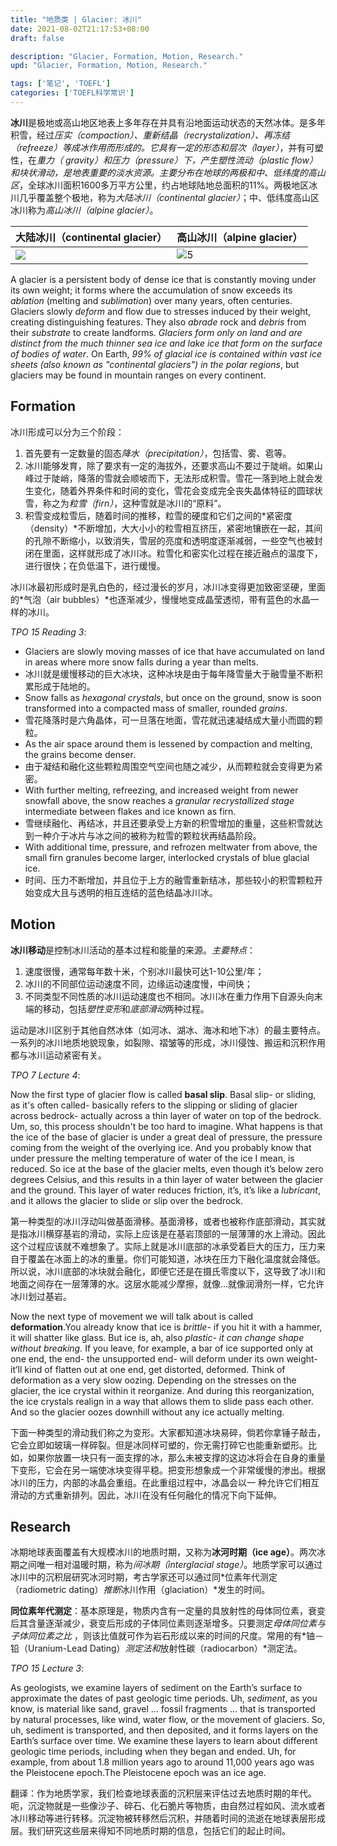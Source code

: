 ```yaml
---
title: "地质类 | Glacier: 冰川"
date: 2021-08-02T21:17:53+08:00
draft: false

description: "Glacier, Formation, Motion, Research."
upd: "Glacier, Formation, Motion, Research."

tags: ['笔记', 'TOEFL']
categories: ['TOEFL科学常识']
---
```


<!--more-->

**冰川**是极地或高山地区地表上多年存在并具有沿地面运动状态的天然冰体。是多年积雪，经过*压实（compaction）、重新结晶（recrystalization）、再冻结（refreeze）*等成冰作用而形成的。它具有一定的形态和*层次（layer）*，并有可塑性，在*重力（ gravity）和压力（pressure）*下，产生*塑性流动（plastic flow）*和块状滑动，是地表重要的淡水资源。主要分布在*地球的两极和中、低纬度的高山区*，全球冰川面积1600多万平方公里，约占地球陆地总面积的11%。两极地区冰川几乎覆盖整个极地，称为*大陆冰川（continental glacier）*；中、低纬度高山区冰川称为*高山冰川（alpine glacier）*。

| 大陆冰川（continental glacier）                              | 高山冰川（alpine glacier）                                   |
| ------------------------------------------------------------ | ------------------------------------------------------------ |
| ![](https://cdn.jsdelivr.net/gh/henrywu97/FigBed@master/Figs/20210816101618.jpg) | ![5](https://cdn.jsdelivr.net/gh/henrywu97/FigBed@master/Figs/20210816102400.jpg) |

A glacier is a persistent body of dense ice that is constantly moving under its own weight; it forms where the accumulation of snow exceeds its *ablation* (melting and *sublimation*) over many years, often centuries. Glaciers slowly *deform* and flow due to stresses induced by their weight, creating distinguishing features. They also *abrade* rock and *debris* from their *substrate* to create landforms. *Glaciers form only on land and are distinct from the much thinner sea ice and lake ice that form on the surface of bodies of water*. On Earth, *99% of glacial ice is contained within vast ice sheets (also known as "continental glaciers") in the polar regions*, but glaciers may be found in mountain ranges on every continent.

## Formation

冰川形成可以分为三个阶段：

1. 首先要有一定数量的固态*降水（precipitation）*，包括雪、雾、雹等。
2. 冰川能够发育，除了要求有一定的海拔外，还要求高山不要过于陡峭。如果山峰过于陡峭，降落的雪就会顺坡而下，无法形成积雪。雪花一落到地上就会发生变化，随着外界条件和时间的变化，雪花会变成完全丧失晶体特征的圆球状雪，称之为*粒雪（firn）*，这种雪就是冰川的“原料”。
3. 积雪变成粒雪后，随着时间的推移，粒雪的硬度和它们之间的*紧密度（density）*不断增加，大大小小的粒雪相互挤压，紧密地镶嵌在一起，其间的孔隙不断缩小，以致消失，雪层的亮度和透明度逐渐减弱，一些空气也被封闭在里面，这样就形成了冰川冰。粒雪化和密实化过程在接近融点的温度下，进行很快；在负低温下，进行缓慢。

冰川冰最初形成时是乳白色的，经过漫长的岁月，冰川冰变得更加致密坚硬，里面的*气泡（air bubbles）*也逐渐减少，慢慢地变成晶莹透彻，带有蓝色的水晶一样的冰川。

*TPO 15 Reading 3*:

- Glaciers are slowly moving masses of ice that have accumulated on land in areas where more snow falls during a year than melts. 
- 冰川就是缓慢移动的巨大冰块，这种冰块是由于每年降雪量大于融雪量不断积累形成于陆地的。
- Snow falls as *hexagonal crystals*, but once on the ground, snow is soon transformed into a compacted mass of smaller, rounded *grains*. 
- 雪花降落时是六角晶体，可一旦落在地面，雪花就迅速凝结成大量小而圆的颗粒。
- As the air space around them is lessened by compaction and melting, the grains become denser.
- 由于凝结和融化这些颗粒周围空气空间也随之减少，从而颗粒就会变得更为紧密。
- With further melting, refreezing, and increased weight from newer snowfall above, the snow reaches a *granular recrystallized stage* intermediate between flakes
    and ice known as firn. 
- 雪继续融化、再结冰，并且还要承受上方新的积雪增加的重量，这些积雪就达到一种介于冰片与冰之间的被称为粒雪的颗粒状再结晶阶段。
- With additional time, pressure, and refrozen meltwater from above, the small firn granules become larger, interlocked crystals of blue glacial ice. 
- 时间、压力不断增加，并且位于上方的融雪重新结冰，那些较小的积雪颗粒开始变成大且与透明的相互连结的蓝色结晶冰川冰。

## Motion

**冰川移动**是控制冰川活动的基本过程和能量的来源。*主要特点*：

1. 速度很慢，通常每年数十米，个别冰川最快可达1-10公里/年；
2. 冰川的不同部位运动速度不同，边缘运动速度慢，中间快；
3. 不同类型不同性质的冰川运动速度也不相同。冰川冰在重力作用下自源头向末端的移动，包括*塑性变形*和*底部滑动*两种过程。

运动是冰川区别于其他自然冰体（如河冰、湖冰、海冰和地下冰）的最主要特点。一系列的冰川地质地貌现象，如裂隙、褶皱等的形成，冰川侵蚀、搬运和沉积作用都与冰川运动紧密有关。

*TPO 7 Lecture 4*:

Now the first type of glacier flow is called **basal slip**. Basal slip- or sliding, as it's often called- basically refers to the slipping or sliding of glacier across bedrock- actually across a thin layer of water on top of the bedrock. Um, so, this process shouldn't be too hard to imagine. What happens is that the ice of the base of glacier is under a great deal of pressure, the pressure coming from the weight of the overlying ice. And you probably know that under pressure the melting temperature of water of the ice I mean, is reduced. So ice at the base of the glacier melts, even though it’s below zero degrees Celsius, and this results in a thin layer of water between the glacier and the ground. This layer of water reduces friction, it’s, it’s like a *lubricant*, and it allows the glacier to slide or slip over the bedrock.

第一种类型的冰川浮动叫做基面滑移。基面滑移，或者也被称作底部滑动，其实就是指冰川横穿基岩的滑动，实际上应该是在基岩顶部的一层薄薄的水上滑动。因此这个过程应该就不难想象了。实际上就是冰川底部的冰承受着巨大的压力，压力来自于覆盖在冰面上的冰的重量。你们可能知道，冰块在压力下融化温度就会降低。所以说，冰川底部的冰块就会融化，即便它还是在摄氏零度以下，这导致了冰川和地面之间存在一层薄薄的水。这层水能减少摩擦，就像...就像润滑剂一样，它允许冰川划过基岩。

Now the next type of movement we will talk about is called **deformation**.You already know that ice is *brittle*- if you hit it with a hammer, it will shatter like glass. But ice is, ah, also *plastic- it can change shape without breaking.* If you leave, for example, a bar of ice supported only at one end, the end- the unsupported end- will deform under its own weight- it’ll kind of flatten out at one end, get distorted, deformed. Think of deformation as a very slow oozing. Depending on the stresses on the glacier, the ice crystal within it reorganize. And during this reorganization, the ice crystals realign in a way that allows them to slide pass each other. And so the glacier oozes downhill without any ice actually melting.

下面一种类型的滑动我们称之为变形。大家都知道冰块易碎，倘若你拿锤子敲击，它会立即如玻璃一样碎裂。但是冰同样可塑的，你无需打碎它也能重新塑形。比如，如果你放置一块只有一面支撑的冰，那么未被支撑的这边冰将会在自身的重量下变形，它会在另一端使冰块变得平稳。把变形想象成一个非常缓慢的渗出。根据冰川的压力，内部的冰晶会重组。在此重组过程中，冰晶会以一 种允许它们相互滑动的方式重新排列。因此，冰川在没有任何融化的情况下向下延伸。

## Research

冰期地球表面覆盖有大规模冰川的地质时期，又称为**冰河时期（ice age）**。两次冰期之间唯一相对温暖时期，称为*间冰期（interglacial stage）*。地质学家可以通过冰川中的沉积层研究冰河时期，考古学家还可以通过同*位素年代测定 （radiometric dating）*推断*冰川作用（glaciation）*发生的时间。

**同位素年代测定**：基本原理是，物质内含有一定量的具放射性的母体同位素，衰变后其含量逐渐减少，衰变后形成的子体同位素则逐渐增多。只要测定*母体同位素与子体同位素之比*
，则该比值就可作为岩石形成以来的时间的尺度。常用的有*铀－铅（Uranium-Lead Dating）*测定法和*放射性碳（radiocarbon）*测定法。

*TPO 15 Lecture 3*:

As geologists, we examine layers of sediment on the Earth’s surface to approximate the dates of past geologic time periods. Uh, *sediment*, as you know, is material like sand, gravel … fossil fragments … that is transported by natural processes, like wind, water flow, or the movement of glaciers. So, uh, sediment is transported, and then deposited, and it forms layers on the Earth’s surface over time. We examine these layers to learn about different geologic time periods, including when they began and ended. Uh, for example, from about 1.8 million years ago to around 11,000 years ago was the Pleistocene epoch.The Pleistocene epoch was an ice age.

翻译：作为地质学家，我们检查地球表面的沉积层来评估过去地质时期的年代。呃，沉淀物就是一些像沙子、碎石、化石脆片等物质，由自然过程如风、流水或者冰川移动等进行转移。沉淀物被转移然后沉积，并随着时间的流逝在地球表层形成层。我们研究这些层来得知不同地质时期的信息，包括它们的起止时间。